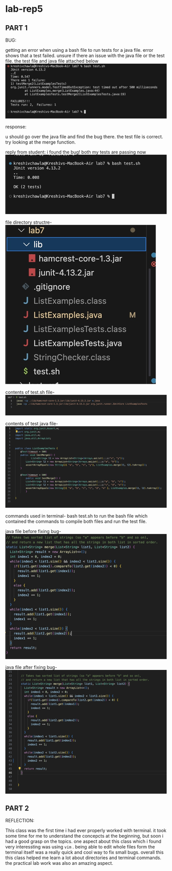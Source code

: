 # lab-rep5

## PART 1

BUG:

getting an error when using a bash file to run tests for a java file.
error shows that a test failed. unsure if there an issue with the java file or the test file.
the test file and java file attached below
![IMAGE](5BD59100-037D-4218-AB72-182A57DD3C55.jpeg)


response:

u should go over the java file and find the bug there. the test file is correct. try looking at the merge function.

reply from student:
i found the bug! both my tests are passing now
![IMAGE](79708657-99AF-4717-82C1-6889386418B4_4_5005_c.jpeg)


file directory structre-
![IMAGE](660D38F3-06D8-41DC-ADD1-0A5D4E6D10D9.jpeg)

contents of test.sh file-
![IMAGE](5C9BE2A9-86B1-46E9-819A-2743BECB4355.jpeg)

contents of test java file-
![IMAGE](5A674DCA-F6AE-4632-AF30-A9B022C4BC73.jpeg)

commands used in terminal-
bash test.sh to run the bash file which contained the commands to compile both files and run the test file.

java file before fixing bug-
![IMAGE](BF4ACC84-DD13-4D0D-9A91-36887690DC5C.jpeg)

java file after fixing bug-
![IMAGE](5F26F039-747B-4695-968A-94D08C76DC3B.jpeg)


















## PART 2

REFLECTION:

This class was the first time i had ever properly worked with terminal. it took some time for me to understand the concepcts at the beginning, but soon i had a good grasp on the topics. one aspect about this class which i found very interessting was using `vim` . being able to edit whole files form the terminal itself was a really quick and cool way to fix small bugs. overall this this class helped me learn a lot about directories and terminal commands. the practical lab work was also an amazing aspect.
